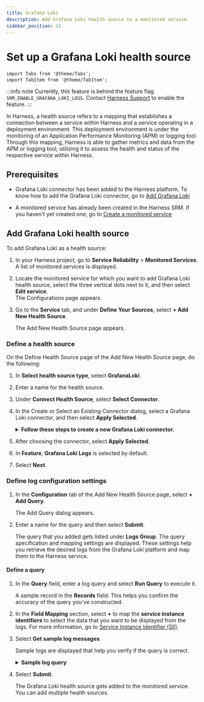 ```yaml
---
title: Grafana Loki
description: Add Grafana Loki health source to a monitored service. 
sidebar_position: 11
---
```

# Set up a Grafana Loki health source

```mdx-code-block
import Tabs from '@theme/Tabs';
import TabItem from '@theme/TabItem';
```

:::info note
Currently, this feature is behind the feature flag `SRM_ENABLE_GRAFANA_LOKI_LOGS`. Contact [Harness Support](mailto:support@harness.io) to enable the feature.
:::


In Harness, a health source refers to a mapping that establishes a connection between a service within Harness and a service operating in a deployment environment. This deployment environment is under the monitoring of an Application Performance Monitoring (APM) or logging tool. Through this mapping, Harness is able to gather metrics and data from the APM or logging tool, utilizing it to assess the health and status of the respective service within Harness.


## Prerequisites

- Grafana Loki connector has been added to the Harness platform. To know how to add the Grafana Loki connector, go to [Add Grafana Loki](/docs/platform/Connectors/Monitoring-and-Logging-Systems/connect-to-monitoring-and-logging-systems#add-grafana-loki)

- A monitored service has already been created in the Harness SRM. If you haven't yet created one, go to [Create a monitored service](/docs/service-reliability-management/monitored-service/create-monitored-service)


## Add Grafana Loki health source

To add Grafana Loki as a health source:

1. In your Harness project, go to **Service Reliability** > **Monitored Services**.  
   A list of monitored services is displayed.

2. Locate the monitored service for which you want to add Grafana Loki health source, select the three vertical dots next to it, and then select **Edit service**.  
   The Configurations page appears.

3. Go to the **Service** tab, and under **Define Your Sources**, select **+ Add New Health Source**.
   
   The Add New Health Source page appears.


### Define a health source

On the Define Health Source page of the Add New Health Source page, do the following: 

1. In **Select health source type**, select **GrafanaLoki**.
   
2. Enter a name for the health source.
   
3. Under **Connect Health Source**, select **Select Connector**.
   
4. In the Create or Select an Existing Connector dialog, select a Grafana Loki connector, and then select **Apply Selected**.

   <details>
   <summary><b>Follow these steps to create a new Grafana Loki connector.</b></summary>

      Follow these steps to create a new Grafana Loki connector.

      1.	In the Create or Select an Existing Connector dialog, select **+ New Connector**.

      1. In the **Overview** tab, enter a name for the connector, an optional description, and a tag, and then select **Continue**. If you are going to use multiple providers of the same type, ensure you give each provider a different name.
 
      2. In the **Headers** tab, enter the following and select **Next**:
      3. **Base URL** of your Grafana Loki account. By default, Grafana Loki exposes its API on the 3100 port without any authentication. 
      4. Optionally, the **Key** and **Value** pair for the Grafana Loki log stream that you want to select in the query. For more information on the log stream selector and key-value pairs, go to [Log stream selector](https://grafana.com/docs/loki/latest/logql/log_queries/#log-stream-selector).
   
      5.  Optionally, in the **Parameters** tab, enter the **Key** and **Value** pair.
   
      6.  In the **Validation Path** tab, select either the **GET** or **POST** request method and enter the **Validation Path**.  
   
      7.  If you select **POST**, you must also include the request body. Here's an example of a validation path for a **GET** request: `loki/api/v1/labels`.
   
      8.  In the **Delegates Setup** tab, choose one of the following:

            - **Use any available Delegate**: Harness automatically assigns an available delegate.
            - **Only use Delegates with all of the following tags**: You can enter tags to ensure that Harness selects only the delegates that have been assigned those specific tags.
    
      9.  Select **Save** and **Continue**.
    
    Harness verifies the connection. 
    
      1.  Once the verification is successful, select **Finish**. The Grafana Loki connector is added to the list of connectors.

   </details>

5.  After choosing the connector, select **Apply Selected**.

6.  In **Feature**, **Grafana Loki Logs** is selected by default.
    
7.  Select **Next**.  

    
### Define log configuration settings

1. In the **Configuration** tab of the Add New Health Source page, select **+ Add Query**.  
   
   The Add Query dialog appears.

2. Enter a name for the query and then select **Submit**.  
   
   The query that you added gets listed under **Logs Group**. The query specification and mapping settings are displayed.
   These settings help you retrieve the desired logs from the Grafana Loki platform and map them to the Harness service. 


#### Define a query
   
1. In the **Query** field, enter a log query and select **Run Query** to execute it.
   
    A sample record in the **Records** field. This helps you confirm the accuracy of the query you've constructed.
   
2. In the **Field Mapping** section, select **+** to map the **service instance identifiers** to select the data that you want to be displayed from the logs. For more information, go to [Service Instance Identifier (SII)](/docs/continuous-delivery/verify/cv-concepts/cvfg-cvng/#service-instance-identifier-sii).

3. Select **Get sample log messages**.  
   
   Sample logs are displayed that help you verify if the query is correct.

   <details>
   <summary><b>Sample log query</b></summary>

   Query for showing data from all filenames except syslog: `{filename=~".+",filename!="/var/log/syslog"}`

   ![Grafana Loki sample query](./static/cv-loki-log-query.png)

   </details>

4. Select **Submit**.  
   
   The Grafana Loki health source gets added to the monitored service. You can add multiple health sources.
